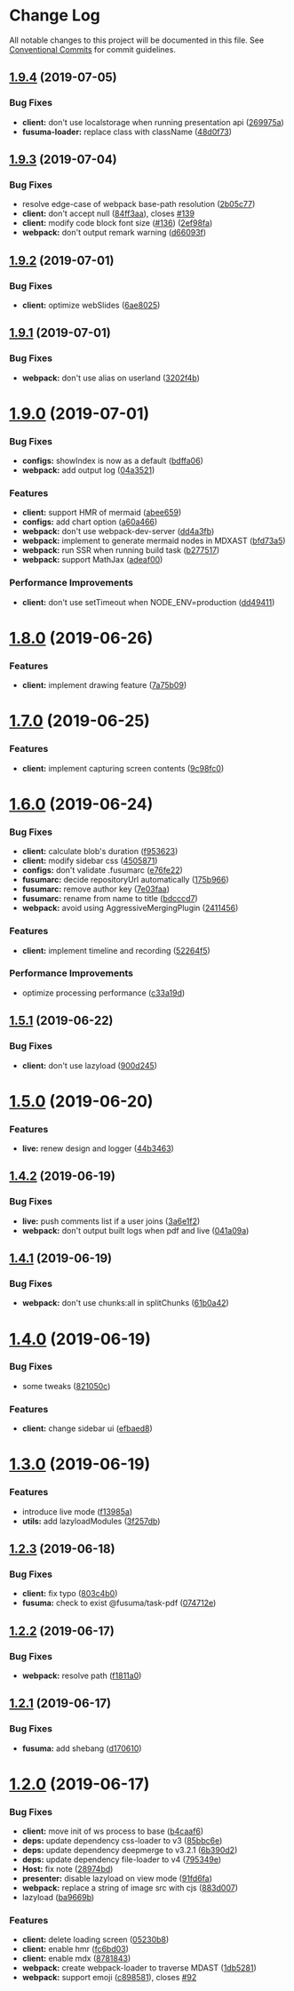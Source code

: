 # Change Log

All notable changes to this project will be documented in this file.
See [Conventional Commits](https://conventionalcommits.org) for commit guidelines.

## [1.9.4](https://github.com/hiroppy/fusuma/compare/v1.9.3...v1.9.4) (2019-07-05)

### Bug Fixes

- **client:** don't use localstorage when running presentation api ([269975a](https://github.com/hiroppy/fusuma/commit/269975a))
- **fusuma-loader:** replace class with className ([48d0f73](https://github.com/hiroppy/fusuma/commit/48d0f73))

## [1.9.3](https://github.com/hiroppy/fusuma/compare/v1.9.2...v1.9.3) (2019-07-04)

### Bug Fixes

- resolve edge-case of webpack base-path resolution ([2b05c77](https://github.com/hiroppy/fusuma/commit/2b05c77))
- **client:** don't accept null ([84ff3aa](https://github.com/hiroppy/fusuma/commit/84ff3aa)), closes [#139](https://github.com/hiroppy/fusuma/issues/139)
- **client:** modify code block font size ([#136](https://github.com/hiroppy/fusuma/issues/136)) ([2ef98fa](https://github.com/hiroppy/fusuma/commit/2ef98fa))
- **webpack:** don't output remark warning ([d66093f](https://github.com/hiroppy/fusuma/commit/d66093f))

## [1.9.2](https://github.com/hiroppy/fusuma/compare/v1.9.1...v1.9.2) (2019-07-01)

### Bug Fixes

- **client:** optimize webSlides ([6ae8025](https://github.com/hiroppy/fusuma/commit/6ae8025))

## [1.9.1](https://github.com/hiroppy/fusuma/compare/v1.9.0...v1.9.1) (2019-07-01)

### Bug Fixes

- **webpack:** don't use alias on userland ([3202f4b](https://github.com/hiroppy/fusuma/commit/3202f4b))

# [1.9.0](https://github.com/hiroppy/fusuma/compare/v1.8.0...v1.9.0) (2019-07-01)

### Bug Fixes

- **configs:** showIndex is now as a default ([bdffa06](https://github.com/hiroppy/fusuma/commit/bdffa06))
- **webpack:** add output log ([04a3521](https://github.com/hiroppy/fusuma/commit/04a3521))

### Features

- **client:** support HMR of mermaid ([abee659](https://github.com/hiroppy/fusuma/commit/abee659))
- **configs:** add chart option ([a60a466](https://github.com/hiroppy/fusuma/commit/a60a466))
- **webpack:** don't use webpack-dev-server ([dd4a3fb](https://github.com/hiroppy/fusuma/commit/dd4a3fb))
- **webpack:** implement to generate mermaid nodes in MDXAST ([bfd73a5](https://github.com/hiroppy/fusuma/commit/bfd73a5))
- **webpack:** run SSR when running build task ([b277517](https://github.com/hiroppy/fusuma/commit/b277517))
- **webpack:** support MathJax ([adeaf00](https://github.com/hiroppy/fusuma/commit/adeaf00))

### Performance Improvements

- **client:** don't use setTimeout when NODE_ENV=production ([dd49411](https://github.com/hiroppy/fusuma/commit/dd49411))

# [1.8.0](https://github.com/hiroppy/fusuma/compare/v1.7.0...v1.8.0) (2019-06-26)

### Features

- **client:** implement drawing feature ([7a75b09](https://github.com/hiroppy/fusuma/commit/7a75b09))

# [1.7.0](https://github.com/hiroppy/fusuma/compare/v1.6.0...v1.7.0) (2019-06-25)

### Features

- **client:** implement capturing screen contents ([9c98fc0](https://github.com/hiroppy/fusuma/commit/9c98fc0))

# [1.6.0](https://github.com/hiroppy/fusuma/compare/v1.5.1...v1.6.0) (2019-06-24)

### Bug Fixes

- **client:** calculate blob's duration ([f953623](https://github.com/hiroppy/fusuma/commit/f953623))
- **client:** modify sidebar css ([4505871](https://github.com/hiroppy/fusuma/commit/4505871))
- **configs:** don't validate .fusumarc ([e76fe22](https://github.com/hiroppy/fusuma/commit/e76fe22))
- **fusumarc:** decide repositoryUrl automatically ([175b966](https://github.com/hiroppy/fusuma/commit/175b966))
- **fusumarc:** remove author key ([7e03faa](https://github.com/hiroppy/fusuma/commit/7e03faa))
- **fusumarc:** rename from name to title ([bdcccd7](https://github.com/hiroppy/fusuma/commit/bdcccd7))
- **webpack:** avoid using AggressiveMergingPlugin ([2411456](https://github.com/hiroppy/fusuma/commit/2411456))

### Features

- **client:** implement timeline and recording ([52264f5](https://github.com/hiroppy/fusuma/commit/52264f5))

### Performance Improvements

- optimize processing performance ([c33a19d](https://github.com/hiroppy/fusuma/commit/c33a19d))

## [1.5.1](https://github.com/hiroppy/fusuma/compare/v1.5.0...v1.5.1) (2019-06-22)

### Bug Fixes

- **client:** don't use lazyload ([900d245](https://github.com/hiroppy/fusuma/commit/900d245))

# [1.5.0](https://github.com/hiroppy/fusuma/compare/v1.4.2...v1.5.0) (2019-06-20)

### Features

- **live:** renew design and logger ([44b3463](https://github.com/hiroppy/fusuma/commit/44b3463))

## [1.4.2](https://github.com/hiroppy/fusuma/compare/v1.4.1...v1.4.2) (2019-06-19)

### Bug Fixes

- **live:** push comments list if a user joins ([3a6e1f2](https://github.com/hiroppy/fusuma/commit/3a6e1f2))
- **webpack:** don't output built logs when pdf and live ([041a09a](https://github.com/hiroppy/fusuma/commit/041a09a))

## [1.4.1](https://github.com/hiroppy/fusuma/compare/v1.4.0...v1.4.1) (2019-06-19)

### Bug Fixes

- **webpack:** don't use chunks:all in splitChunks ([61b0a42](https://github.com/hiroppy/fusuma/commit/61b0a42))

# [1.4.0](https://github.com/hiroppy/fusuma/compare/v1.3.0...v1.4.0) (2019-06-19)

### Bug Fixes

- some tweaks ([821050c](https://github.com/hiroppy/fusuma/commit/821050c))

### Features

- **client:** change sidebar ui ([efbaed8](https://github.com/hiroppy/fusuma/commit/efbaed8))

# [1.3.0](https://github.com/hiroppy/fusuma/compare/v1.2.3...v1.3.0) (2019-06-19)

### Features

- introduce live mode ([f13985a](https://github.com/hiroppy/fusuma/commit/f13985a))
- **utils:** add lazyloadModules ([3f257db](https://github.com/hiroppy/fusuma/commit/3f257db))

## [1.2.3](https://github.com/hiroppy/fusuma/compare/v1.2.2...v1.2.3) (2019-06-18)

### Bug Fixes

- **client:** fix typo ([803c4b0](https://github.com/hiroppy/fusuma/commit/803c4b0))
- **fusuma:** check to exist @fusuma/task-pdf ([074712e](https://github.com/hiroppy/fusuma/commit/074712e))

## [1.2.2](https://github.com/hiroppy/fusuma/compare/v1.2.1...v1.2.2) (2019-06-17)

### Bug Fixes

- **webpack:** resolve path ([f1811a0](https://github.com/hiroppy/fusuma/commit/f1811a0))

## [1.2.1](https://github.com/hiroppy/fusuma/compare/v1.2.0...v1.2.1) (2019-06-17)

### Bug Fixes

- **fusuma:** add shebang ([d170610](https://github.com/hiroppy/fusuma/commit/d170610))

# [1.2.0](https://github.com/hiroppy/fusuma/compare/v1.1.2...v1.2.0) (2019-06-17)

### Bug Fixes

- **client:** move init of ws process to base ([b4caaf6](https://github.com/hiroppy/fusuma/commit/b4caaf6))
- **deps:** update dependency css-loader to v3 ([85bbc6e](https://github.com/hiroppy/fusuma/commit/85bbc6e))
- **deps:** update dependency deepmerge to v3.2.1 ([6b390d2](https://github.com/hiroppy/fusuma/commit/6b390d2))
- **deps:** update dependency file-loader to v4 ([795349e](https://github.com/hiroppy/fusuma/commit/795349e))
- **Host:** fix note ([28974bd](https://github.com/hiroppy/fusuma/commit/28974bd))
- **presenter:** disable lazyload on view mode ([91fd6fa](https://github.com/hiroppy/fusuma/commit/91fd6fa))
- **webpack:** replace a string of image src with cjs ([883d007](https://github.com/hiroppy/fusuma/commit/883d007))
- lazyload ([ba9669b](https://github.com/hiroppy/fusuma/commit/ba9669b))

### Features

- **client:** delete loading screen ([05230b8](https://github.com/hiroppy/fusuma/commit/05230b8))
- **client:** enable hmr ([fc6bd03](https://github.com/hiroppy/fusuma/commit/fc6bd03))
- **client:** enable mdx ([8781843](https://github.com/hiroppy/fusuma/commit/8781843))
- **webpack:** create webpack-loader to traverse MDAST ([1db5281](https://github.com/hiroppy/fusuma/commit/1db5281))
- **webpack:** support emoji ([c898581](https://github.com/hiroppy/fusuma/commit/c898581)), closes [#92](https://github.com/hiroppy/fusuma/issues/92)
